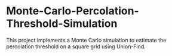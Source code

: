 # Monte-Carlo-Percolation-Threshold-Simulation
This project implements a Monte Carlo simulation to estimate the percolation threshold on a square grid using Union-Find.

